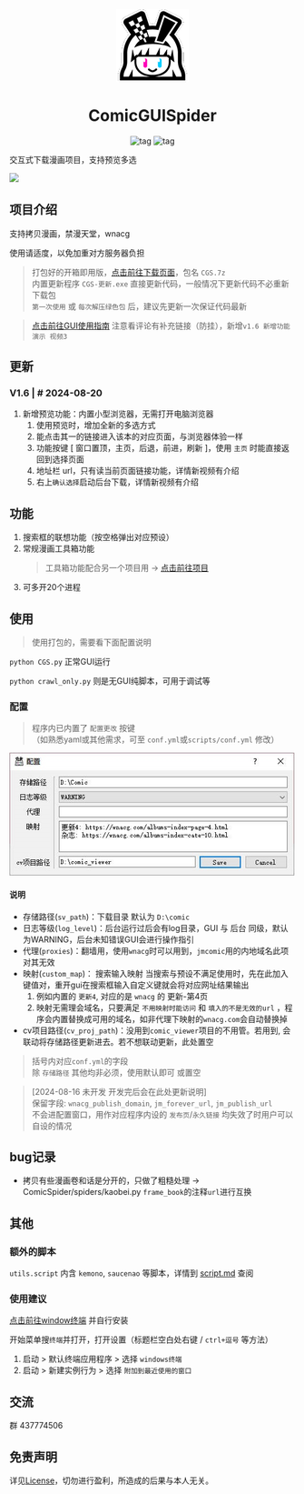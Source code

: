 <div align="center">
  <a href="https://github.com/jasoneri/ComicSpider" target="_blank">
    <img src="assets/icon.png" alt="logo">
  </a>
  <h1 id="koishi">ComicGUISpider</h1>
  <img src="https://img.shields.io/badge/Python-3.12%2B-brightgreen.svg?style=social" alt="tag">
  <img src="https://img.shields.io/badge/Mode-GUI+Scrapy-blue.svg?colorA=abcdef" alt="tag">
</div>

交互式下载漫画项目，支持预览多选

![](https://jsd.onmicrosoft.cn/gh/jasoneri/imgur@main/CGS/CGS-preview-usage.gif)

## 项目介绍

支持拷贝漫画，禁漫天堂，wnacg

使用请适度，以免加重对方服务器负担

> 打包好的开箱即用版，[点击前往下载页面](https://github.com/jasoneri/ComicGUISpider/releases)，包名 `CGS.7z` <br>
> 内置更新程序 `CGS-更新.exe` 直接更新代码，一般情况下更新代码不必重新下载包<br>
> `第一次使用` 或 `每次解压绿色包` 后，建议先更新一次保证代码最新

> [点击前往GUI使用指南](https://www.veed.io/view/zh-CN/688ae765-2bfb-4deb-9495-32b24a273373?panel=comments)
> 注意看评论有补充链接（防挂），新增`v1.6 新增功能演示 视频3`

## 更新

### V1.6 | # 2024-08-20

1. 新增预览功能：内置小型浏览器，无需打开电脑浏览器 <br>
    1. 使用预览时，增加全新的多选方式
    2. 能点击其一的链接进入该本的对应页面，与浏览器体验一样
    3. 功能按键 [ 窗口置顶，主页，后退，前进，刷新 ]，使用 `主页` 时能直接返回到选择页面
    4. 地址栏 url，只有读当前页面链接功能，详情新视频有介绍
    5. 右上`确认选择`启动后台下载，详情新视频有介绍

## 功能

1. 搜索框的联想功能（按空格弹出对应预设）
2. 常规漫画工具箱功能
   > 工具箱功能配合另一个项目用 -> [点击前往项目](https://github.com/jasoneri/comic_viewer)
3. 可多开20个进程

## 使用

> 使用打包的，需要看下面配置说明

`python CGS.py` 正常GUI运行

`python crawl_only.py` 则是无GUI纯脚本，可用于调试等

### 配置

> 程序内已内置了 `配置更改` 按键<br>
> （如熟悉yaml或其他需求，可至 `conf.yml`或`scripts/conf.yml` 修改）

![](assets/conf_usage.jpg)

#### 说明

+ 存储路径(`sv_path`)：下载目录 默认为 `D:\comic`
+ 日志等级(`log_level`)：后台运行过后会有log目录，GUI 与 后台 同级，默认为WARNING，后台未知错误GUI会进行操作指引
+ 代理(`proxies`)：翻墙用，使用`wnacg`时可以用到，`jmcomic`用的内地域名此项对其无效
+ 映射(`custom_map`)： 搜索输入映射 当搜索与预设不满足使用时，先在此加入键值对，重开gui在搜索框输入自定义键就会将对应网址结果输出
    1. 例如内置的 `更新4`, 对应的是 `wnacg` 的 更新-第4页
    2. 映射无需理会域名，只要满足 `不用映射时能访问` 和 `填入的不是无效的url`
       ，程序会内置替换成可用的域名，如非代理下映射的`wnacg.com`会自动替换掉
+ cv项目路径(`cv_proj_path`)：没用到`comic_viewer`项目的不用管。若用到, 会联动将存储路径更新进去。若不想联动更新，此处置空

> 括号内对应`conf.yml`的字段<br>
> 除 `存储路径` 其他均非必须，使用默认即可 或置空

> [2024-08-16 未开发 开发完后会在此处更新说明]<br>
> 保留字段: `wnacg_publish_domain`, `jm_forever_url`, `jm_publish_url`<br>
> 不会进配置窗口，用作对应程序内设的 `发布页`/`永久链接` 均失效了时用户可以自设的情况

## bug记录

+ 拷贝有些漫画卷和话是分开的，只做了粗糙处理 -> ComicSpider/spiders/kaobei.py `frame_book`的注释`url`进行互换

## 其他

### 额外的脚本

`utils.script` 内含 `kemono`, `saucenao` 等脚本，详情到 [script.md](utils/script/script.md) 查阅

### 使用建议

[点击前往window终端](https://apps.microsoft.com/detail/9N0DX20HK701?launch=true&mode=full&hl=zh-cn&gl=cn&ocid=bingwebsearch)
并自行安装

开始菜单搜`终端`并打开，打开设置（标题栏空白处右键 / `ctrl+逗号` 等方法）<br>

1. 启动 > 默认终端应用程序 > 选择 `windows终端`<br>
2. 启动 > 新建实例行为 > 选择 `附加到最近使用的窗口`

## 交流

群 437774506

## 免责声明

详见[License](LICENSE)，切勿进行盈利，所造成的后果与本人无关。
